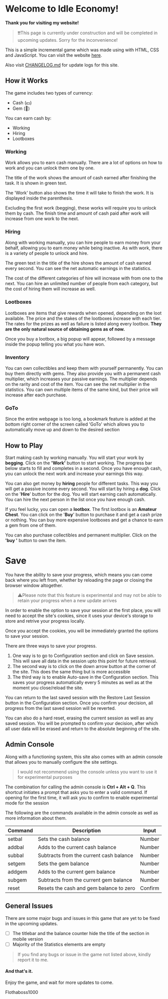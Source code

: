 # Welcome to Idle Economy!

**Thank you for visiting my website!**

>❗❗This page is currently under construction and will be completed in upcoming updates.
>Sorry for the inconvenience! 

This is a simple incremental game which was made using with HTML, CSS and JavaScript.
You can visit the website [here](https://flothaboss1000.github.io/Idle-Economy/).

Also visit [CHANGELOG.md](https://github.com/Flothaboss1000/Idle-Economy/blob/master/CHANGELOG.md) for update logs for this site.

## How it Works
The game includes two types of currency:

 - Cash (💵)
 - Gem (💎)

You can earn cash by:

 - Working
 - Hiring
 - Lootboxes

### Working
Work allows you to earn cash manually. There are a lot of options on how to work and you can unlock them one by one.

The title of the work shows the amount of cash earned after finishing the task. It is shown in green text.

The 'Work' button also shows the time it will take to finish the work. It is displayed inside the parenthesis.

Excluding the first work (begging), these works will require you to unlock them by cash. The finish time and amount of cash paid after work will increase from one work to the next.

### Hiring
Along with working manually, you can hire people to earn money from your behalf, allowing you to earn money while being inactive. As with work, there is a variety of people to unlock and hire.

The green text in the title of the hire shows the amount of cash earned every second. You can see the net automatic earnings in the statistics.

The cost of the different categories of hire will increase with from one to the next. You can hire an unlimited number of people from each category, but the cost of hiring them will increase as well.  

### Lootboxes
Lootboxes are items that give rewards when opened, depending on the loot available. The price and the stakes of the lootboxes increase with each tier.
The rates for the prizes as well as failure is listed along every lootbox.
**They are the only natural source of obtaining gems as of now.**

Once you buy a lootbox, a big popup will appear, followed by a message inside the popup telling you what you have won. 

### Inventory
You can own collectibles and keep them with yourself permanently. You can buy them directly with gems.
They also provide you with a permanent cash multiplier, which increases your passive earnings. The multiplier depends on the rarity and cost of the item.
You can see the net multiplier in the statistics.
You can own multiple items of the same kind, but their price will increase after each purchase.

### GoTo
Since the entire webpage is too long, a bookmark feature is added at the bottom right corner of the screen called 'GoTo' which allows you to automatically move up and down to the desired section

## How to Play

Start making cash by working manually. You will start your work by **begging**.
Click on the **'Work'** button to start working. The progress bar below starts to fill and completes in a second.
Once you have enough cash, you can unlock the next work and increase your earnings this way.

You can also get money by **hiring** people for different tasks. This way you will get a passive income every second.
You will start by hiring a **dog**. Click on the '**Hire**' button for the dog. You will start earning cash automatically. You can hire the next person in the list once you have enough cash.

If you feel lucky, you can open a **lootbox**. The first lootbox is an **Amateur Chest**. 
You can click on the '**Buy**' button to purchase it and get a cash prize or nothing.
You can buy more expensive lootboxes and get a chance to earn a gem from one of them.

You can also purchase collectibles and permanent multiplier. Click on the **'buy '** button to own the item.

# Save

You have the ability to save your progress, which means you can come back where you left from, whether by reloading the page or closing the browser window altogether.

>⚠Please note that this feature is experimental and may not be able to retain your progress when a new update arrives

In order to enable the option to save your session at the first place, you will need to accept the site's cookies, since it uses your device's storage to store and retrive your progress locally.

Once you accept the cookies, you will be immediately granted the options to save your session. 

There are three ways to save your progress. 
1. One way is to go to Configuration section and click on Save session. This will save all data in the session upto this point for future retrieval.
2.  The second way is to click on the down arrow button at the corner of the site. This does the same thing but is more accessible
3. The third way is to enable Auto-save in the Configuration section. This saves your progress automatically every 5 minutes as well as at the moment you close/reload the site.

You can return to the last saved session with the Restore Last Session button in the Configuration section. Once you confirm your decision, all progress from the last saved session will be reverted.

You can also do a hard reset, erasing the current session as well as any saved session. You will be prompted to confirm your decision, after which all user data will be erased and return to the absolute beginning of the site.

## Admin Console
Along with a functioning system, this site also comes with an admin console that allows you to manually configure the site settings.

> I would not recommend using the console unless you want to use it for experimental purposes

The combination for calling the admin console is **Ctrl + Alt + Q**.
This shortcut initiates a prompt that asks you to enter a valid command.
If opening for the first time, it will ask you to confirm to enable experimental mode for the session

The following are the commands available in the admin console as well as more information about them.

| Command | Description | Input |
| --- | --- | --- |
| setbal | Sets the cash balance | Number |
| addbal | Adds to the current cash balance | Number |
| subbal | Subtracts from the current cash balance | Number |
| setgem | Sets the gem balance | Number |
| addgem | Adds to the current gem balance | Number |
| subgem | Subtracts from the current gem balance | Number |
| reset | Resets the cash and gem balance to zero | Confirm |


## General Issues
There are some major bugs and issues in this game that are yet to be fixed in the upcoming updates.

 - [ ] The titlebar and the balance counter hide the title of the section in mobile version
 - [ ] Majority of the Statistics elements are empty

> If you find any bugs or issue in the game not listed above, kindly report it to me.

#### And that's it.
Enjoy the game, and wait for more updates to come.

Flothaboss1000
